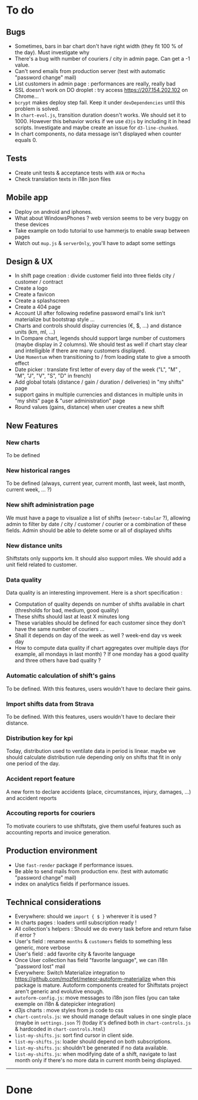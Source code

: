 # To do

## Bugs

- Sometimes, bars in bar chart don't have right width (they fit 100 % of the day). Must investigate why
- There's a bug with number of couriers / city in admin page. Can get a -1 value.
- Can't send emails from production server (test with automatic "password change" mail)
- List customers in admin page : performances are really, really bad
- SSL doesn't work on DO droplet : try access https://207.154.202.102 on Chrome...
- `bcrypt` makes deploy step fail. Keep it under `devDependencies` until this problem is solved.
- In `chart-evol.js`, transition duration doesn't works. We should set it to 1000. However this behavior works if we use `d3js` by including it in head scripts. Investigate and maybe create an issue for `d3-line-chunked`.
- In chart components, no data message isn't displayed when counter equals 0.

## Tests

- Create unit tests & acceptance tests with `AVA` or `Mocha`
- Check translation texts in i18n json files

## Mobile app

- Deploy on android and iphones.
- What about WindowsPhones ? web version seems to be very buggy on these devices
- Take example on todo tutorial to use hammerjs to enable swap between pages
- Watch out `mup.js` & `serverOnly`, you'll have to adapt some settings

## Design & UX

- In shift page creation : divide customer field into three fields city / customer / contract
- Create a logo
- Create a favicon
- Create a splashscreen
- Create a 404 page
- Account UI after following redefine password email's link isn't materialize but bootstrap style ...
- Charts and controls should display currencies (€, $, ...) and distance units (km, ml, ...)
- In Compare chart, legends should support large number of customers (maybe display in 2 columns). We should test as well if chart stay clear and intelligible if there are many customers displayed.
- Use `Momentum` when transitioning to / from loading state to give a smooth effect
- Date picker : translate first letter of every day of the week ("L", "M" , "M", "J", "V", "S", "D" in french)
- Add global totals (distance / gain / duration / deliveries) in "my shifts" page
- support gains in multiple currencies and distances in multiple units in "my shits" page & "user administration" page
- Round values (gains, distance) when user creates a new shift

## New Features

### New charts

To be defined

### New historical ranges

To be defined (always, current year, current month, last week, last month, current week, ... ?)

### New shift administration page

We must have a page to visualize a list of shifts (`meteor-tabular` ?), allowing admin to filter by date / city / customer / courier or a combination of these fields. Admin should be able to delete some or all of displayed shifts

### New distance units

Shiftstats only supports km. It should also support miles. We should add a unit field related to customer.

### Data quality

Data quality is an interesting improvement. Here is a short specification :
- Computation of quality depends on number of shifts available in chart (thresholds for bad, medium, good quality)
- These shifts should last at least X minutes long
- These variables should be defined for each customer since they don't have the same number of couriers ...
- Shall it depends on day of the week as well ? week-end day vs week day
- How to compute data quality if chart aggregates over multiple days (for example, all mondays in last month) ? If one monday has a good quality and three others have bad quality ?

### Automatic calculation of shift's gains

To be defined. With this features, users wouldn't have to declare their gains.

### Import shifts data from Strava

To be defined. With this features, users wouldn't have to declare their distance.

### Distribution key for kpi

Today, distribution used to ventilate data in period is linear. maybe we should calculate distribution rule depending only on shifts that fit in only one period of the day.

### Accident report feature

A new form to declare accidents (place, circumstances, injury, damages, ...) and accident reports

### Accouting reports for couriers

To motivate couriers to use shiftstats, give them useful features such as accounting reports and invoice generation.

## Production environment

- Use `fast-render` package if performance issues.
- Be able to send mails from production env. (test with automatic "password change" mail)
- index on analytics fields if performance issues.

## Technical considerations

- Everywhere: should we `import { $ }` wherever it is used ?
- In charts pages : loaders until subscription ready !
- All collection's helpers : Should we do every task before and return false if error ?
- User's field : rename `months` & `customers` fields to something less generic, more verbose
- User's field : add favorite city & favorite language
- Once User collection has field "favorite language", we can i18n "password lost" mail
- Everywhere: Switch Materialize integration to https://github.com/mozfet/meteor-autoform-materialize when this package is mature. Autoform components created for Shiftstats project aren't generic and evolutive enough.
- `autoform-config.js`: move messages to i18n json files (you can take exemple on i18n & datepicker integration)
- d3js charts : move styles from js code to css
- `chart-controls.js`: we should manage default values in one single place (maybe in `settings.json` ?) (today it's defined both in `chart-controls.js` & hardcoded in `chart-controls.html`)
- `list-my-shifts.js`: sort find cursor in client side.
- `list-my-shifts.js`: loader should depend on both subscriptions.
- `list-my-shifts.js`: shouldn't be generated if no data available.
- `list-my-shifts.js`: when modifying date of a shift, navigate to last month only if there's no more data in current month being displayed.

---

# Done
